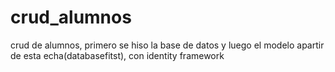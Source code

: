 # crud_alumnos
crud de alumnos, primero se hiso la base de datos y luego el modelo apartir de esta echa(databasefitst), con identity framework 
